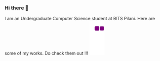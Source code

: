 ### Hi there 👋
I am an Undergraduate Computer Science student at BITS Pilani. Here are some of my works. Do check them out !!!
![snake gif](https://github.com/bPratyush/bPratyush/blob/output/github-contribution-grid-snake.gif)
<!--
**bPratyush/bPratyush** is a ✨ _special_ ✨ repository because its `README.md` (this file) appears on your GitHub profile.

Here are some ideas to get you started:

- 🔭 I’m currently working on ...
- 🌱 I’m currently learning ...
- 👯 I’m looking to collaborate on ...
- 🤔 I’m looking for help with ...
- 💬 Ask me about ...
- 📫 How to reach me: ...
- 😄 Pronouns: ...
- ⚡ Fun fact: ...
-->
